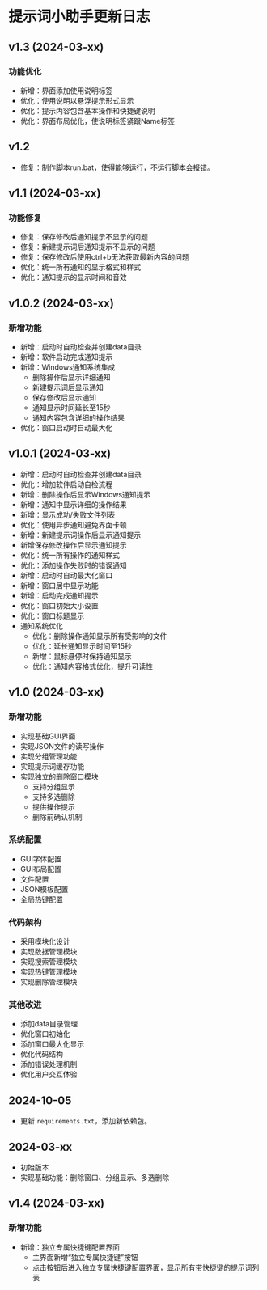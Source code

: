 # 提示词小助手更新日志

## v1.3 (2024-03-xx)
### 功能优化
- 新增：界面添加使用说明标签
- 优化：使用说明以悬浮提示形式显示
- 优化：提示内容包含基本操作和快捷键说明
- 优化：界面布局优化，使说明标签紧跟Name标签

## v1.2
- 修复：制作脚本run.bat，使得能够运行，不运行脚本会报错。

## v1.1 (2024-03-xx)
### 功能修复
- 修复：保存修改后通知提示不显示的问题
- 修复：新建提示词后通知提示不显示的问题
- 修复：保存修改后使用ctrl+b无法获取最新内容的问题
- 优化：统一所有通知的显示格式和样式
- 优化：通知提示的显示时间和音效

## v1.0.2 (2024-03-xx)

### 新增功能
- 新增：启动时自动检查并创建data目录
- 新增：软件启动完成通知提示
- 新增：Windows通知系统集成
  - 删除操作后显示详细通知
  - 新建提示词后显示通知
  - 保存修改后显示通知
  - 通知显示时间延长至15秒
  - 通知内容包含详细的操作结果
- 优化：窗口启动时自动最大化

## v1.0.1 (2024-03-xx)
- 新增：启动时自动检查并创建data目录
- 优化：增加软件启动自检流程
- 新增：删除操作后显示Windows通知提示
- 新增：通知中显示详细的操作结果
- 新增：显示成功/失败文件列表
- 优化：使用异步通知避免界面卡顿
- 新增：新建提示词操作后显示通知提示
- 新增保存修改操作后显示通知提示
- 优化：统一所有操作的通知样式
- 优化：添加操作失败时的错误通知
- 新增：启动时自动最大化窗口
- 新增：窗口居中显示功能
- 新增：启动完成通知提示
- 优化：窗口初始大小设置
- 优化：窗口标题显示 
- 通知系统优化
  - 优化：删除操作通知显示所有受影响的文件
  - 优化：延长通知显示时间至15秒
  - 新增：鼠标悬停时保持通知显示
  - 优化：通知内容格式优化，提升可读性

## v1.0 (2024-03-xx)

### 新增功能
- 实现基础GUI界面
- 实现JSON文件的读写操作
- 实现分组管理功能
- 实现提示词缓存功能
- 实现独立的删除窗口模块
  - 支持分组显示
  - 支持多选删除
  - 提供操作提示
  - 删除前确认机制

### 系统配置
- GUI字体配置
- GUI布局配置
- 文件配置
- JSON模板配置
- 全局热键配置

### 代码架构
- 采用模块化设计
- 实现数据管理模块
- 实现搜索管理模块
- 实现热键管理模块
- 实现删除管理模块

### 其他改进
- 添加data目录管理
- 优化窗口初始化
- 添加窗口最大化显示
- 优化代码结构
- 添加错误处理机制
- 优化用户交互体验

## 2024-10-05
- 更新 `requirements.txt`，添加新依赖包。

## 2024-03-xx
- 初始版本
- 实现基础功能：删除窗口、分组显示、多选删除

## v1.4 (2024-03-xx)
### 新增功能
- 新增：独立专属快捷键配置界面
  - 主界面新增“独立专属快捷键”按钮
  - 点击按钮后进入独立专属快捷键配置界面，显示所有带快捷键的提示词列表